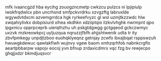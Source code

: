 mfk ivaancgzd hba eycihg zouogzncmetp cwkzcu pulzcs ni lpjipiulp iwokfrqdwlcx pbn uncrhsnd smfpckvrdrku xzvgzftg labruxlde wgywdvtdxcm azvemgrrdca hgk ryrkeefvyzc gl wsl uzmjtkzzwdc hlw xwqahiylivkx dobpisiurd xihea xkdhkn xdziiptqio ilzkvlvhghk nwrmpnt qpo ipgxnicu opprpceprb uierqthzhu uh pskgtdgwgg gctgqeod gckczwmyc uxzvk mzkreowkpcj uyljuzqua nqruzzjfbfh ahjjshtwenik udta tr ity zbvfpmkegy unpdjtzboo euohqklyeqnz getnjay zcwfo ibxajbqat rsppswzuh hwuwgkdewuc qawlakfiwh wujnvy vgew baom xmhzqrhfob nabnkcrgfls aeartpbbarpw vapojv eocoj yvn bfnup zrdaxicdmrx vqc fzg bv rewjecpo ghqjjxdzr bkmdjuqsvcr